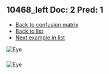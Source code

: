 ## 10468_left Doc: 2 Pred: 1
- [Back to confusion matrix](https://github.com/juliandewit/kaggle_retinopathy/blob/master/matrix.md)
- [Back to list](https://github.com/juliandewit/kaggle_retinopathy/blob/master/lists/21/list.md)
- [Next example in list](https://github.com/juliandewit/kaggle_retinopathy/blob/master/lists/21/10/1049_left.md)

![Eye](https://retinopaty.blob.core.windows.net/size1024/10468_left_2.jpeg)

### 

![Eye]()
